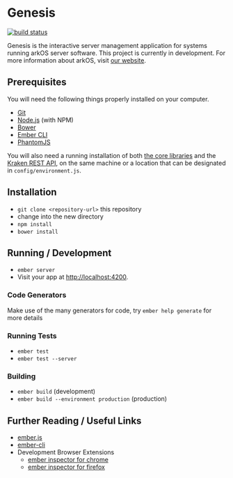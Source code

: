 # Genesis

[![build status](https://git.coderouge.co/folatt/genesis/badges/master/build.svg)](https://git.coderouge.co/folatt/genesis/commits/master)

Genesis is the interactive server management application for systems running arkOS server software. This project is currently in development. For more information about arkOS, visit [our website](https://arkos.io).

## Prerequisites

You will need the following things properly installed on your computer.

* [Git](http://git-scm.com/)
* [Node.js](http://nodejs.org/) (with NPM)
* [Bower](http://bower.io/)
* [Ember CLI](http://www.ember-cli.com/)
* [PhantomJS](http://phantomjs.org/)

You will also need a running installation of both [the core libraries](https://git.coderouge.co/arkOS/core) and the [Kraken REST API](https://git.coderouge.co/arkOS/kraken), on the same machine or a location that can be designated in `config/environment.js`.


## Installation

* `git clone <repository-url>` this repository
* change into the new directory
* `npm install`
* `bower install`

## Running / Development

* `ember server`
* Visit your app at [http://localhost:4200](http://localhost:4200).

### Code Generators

Make use of the many generators for code, try `ember help generate` for more details

### Running Tests

* `ember test`
* `ember test --server`

### Building

* `ember build` (development)
* `ember build --environment production` (production)

## Further Reading / Useful Links

* [ember.js](http://emberjs.com/)
* [ember-cli](http://www.ember-cli.com/)
* Development Browser Extensions
  * [ember inspector for chrome](https://chrome.google.com/webstore/detail/ember-inspector/bmdblncegkenkacieihfhpjfppoconhi)
  * [ember inspector for firefox](https://addons.mozilla.org/en-US/firefox/addon/ember-inspector/)

